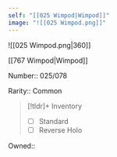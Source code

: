 ```yaml
---
self: "[[025 Wimpod|Wimpod]]"
image: "![[025 Wimpod.png]]"
---
```


![[025 Wimpod.png|360]]

[[767 Wimpod|Wimpod]]

Number:: 025/078

Rarity:: Common

> [!tldr]+ Inventory
> - [ ] Standard
> - [ ] Reverse Holo

Owned:: 

